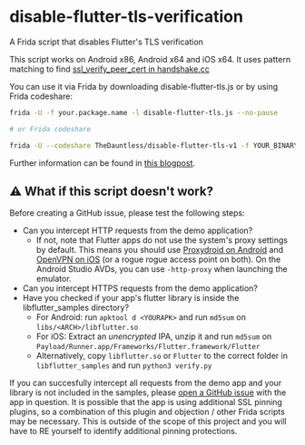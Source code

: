 # disable-flutter-tls-verification
A Frida script that disables Flutter's TLS verification

This script works on Android x86, Android x64 and iOS x64. It uses pattern matching to find [ssl_verify_peer_cert in handshake.cc](https://github.com/google/boringssl/blob/master/ssl/handshake.cc#L323)

You can use it via Frida by downloading disable-flutter-tls.js or by using Frida codeshare:

```bash
frida -U -f your.package.name -l disable-flutter-tls.js --no-pause

# or Frida codeshare

frida -U --codeshare TheDauntless/disable-flutter-tls-v1 -f YOUR_BINARY
```

Further information can be found in [this blogpost](https://blog.nviso.eu/2022/08/18/intercept-flutter-traffic-on-ios-and-android-http-https-dio-pinning/).

## :warning: What if this script doesn't work?

Before creating a GitHub issue, please test the following steps:

* Can you intercept HTTP requests from the demo application?
    * If not, note that Flutter apps do not use the system's proxy settings by default. This means you should use [Proxydroid on Android](https://blog.nviso.eu/2019/08/13/intercepting-traffic-from-android-flutter-applications/) and [OpenVPN on iOS](https://blog.nviso.eu/2020/06/12/intercepting-flutter-traffic-on-ios/) (or a rogue rogue access point on both). On the Android Studio AVDs, you can use `-http-proxy` when launching the emulator.
* Can you intercept HTTPS requests from the demo application?
* Have you checked if your app's flutter library is inside the libflutter_samples directory?
    * For Android: run `apktool d <YOURAPK>` and run `md5sum` on `libs/<ARCH>/libflutter.so`
    * For iOS: Extract an *unencrypted* IPA, unzip it and run `md5sum` on `Payload/Runner.app/Frameworks/Flutter.framework/Flutter`
    * Alternatively, copy `libflutter.so` or `Flutter` to the correct folder in `libflutter_samples` and run `python3 verify.py`

If you can succesfully intercept all requests from the demo app and your library is not included in the samples, please [open a GitHub issue](https://github.com/NVISOsecurity/disable-flutter-tls-verification/issues) with the app in question. It is possible that the app is using additional SSL pinning plugins, so a combination of this plugin and objection / other Frida scripts may be necessary. This is outside of the scope of this project and you will have to RE yourself to identify additional pinning protections.

